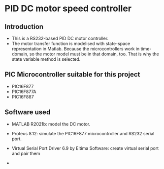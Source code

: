 # PID DC motor speed controller 
## Introduction 
- This is a RS232-based PID DC motor controller.
- The motor transfer function is modelised with state-space representation in Matlab. Because the microcontrollers work in time-domain, so the motor model must be in that domain, too. That is why the state variable method is selected.
## PIC Microcontroller suitable for this project
- PIC16F877
- PIC16F877A
- PIC16F887
## Software used
- MATLAB R2021b: model the DC motor.
- Proteus 8.12: simulate the PIC16F877 microcontroller and RS232 serial port.
- Virtual Serial Port Driver 6.9 by Eltima Software: create virtual serial port and pair them

- 
